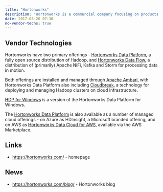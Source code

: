 ```yaml
---
title: "Hortonworks"
description: "Hortonworks is a commercial company focusing on products that support the exploitation of data both at rest and in motion.  Their business model is to provide support and professional services for a range of Apache open source technologies which they package and distribute for free. They are therefore extreemly active in the Apache open source space, with committers on all the technologies they distribute, and with a history of donating projects to the Apache Foundation that they have either initiated or acquired.  Hortonworks was formed in June 2011 by ex-Yahoo employees." 
date: 2017-03-20 07:30
no-vendor-techs: true
---
```

## Vendor Technologies

Hortonworks have two primary offerings - [Hortonworks Data Platform](/technologies/hortonworks-data-platform/), a fully open source distribution of Hadoop, and [Hortonworks Data Flow](/technologies/hortonworks-data-flow/), a distribution of (primarily) Apache NiFi, Kafka and Storm for processing data in motion.

Both offerings are installed and managed through [Apache Ambari](/technologies/apache-ambari/), with Hortonworks Data Platform also including [Cloudbreak](/technologies/cloudbreak/), a technology for deploying and managing Hadoop clusters on cloud infrastructure.

[HDP for Windows](/technologies/hortonworks-data-platform-for-windows) is a version of the Hortonworks Data Platform for Windows.

The [Hortonworks Data Platform](/technologies/hortonworks-data-platform/) is also available as a number of managed cloud offerings - on Azure as HDInsight, a Microsoft branded offering, and on AWS as [Hortonworks Data Cloud for AWS](/technologies/hortonworks-data-cloud-for-aws/), available via the AWS Marketplace.

## Links

* <https://hortonworks.com/> - homepage

## News

* <https://hortonworks.com/blog/> - Hortonworks blog